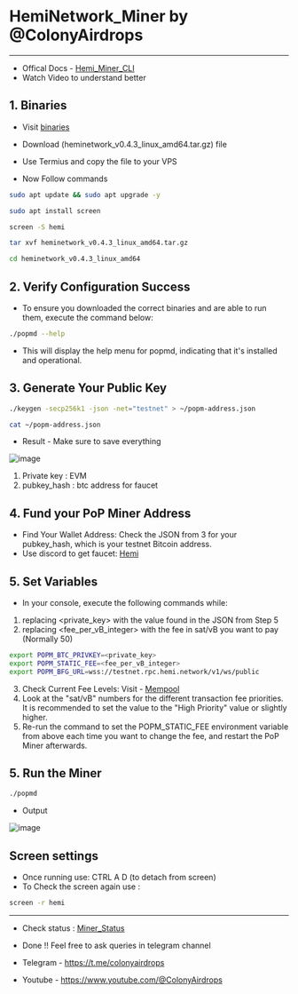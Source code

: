 # HemiNetwork_Miner by @ColonyAirdrops
---
- Offical Docs - [Hemi_Miner_CLI](https://docs.hemi.xyz/how-to-tutorials/tutorials/setup-part-1)
- Watch Video to understand better

## 1. Binaries
- Visit [binaries](https://docs.hemi.xyz/how-to-tutorials/tutorials/setup-part-1)
- Download (heminetwork_v0.4.3_linux_amd64.tar.gz) file
- Use Termius and copy the file to your VPS

- Now Follow commands
```bash
sudo apt update && sudo apt upgrade -y
```
```bash
sudo apt install screen
```
```bash
screen -S hemi
```
```bash
tar xvf heminetwork_v0.4.3_linux_amd64.tar.gz
```
```bash
cd heminetwork_v0.4.3_linux_amd64
```

## 2. Verify Configuration Success
- To ensure you downloaded the correct binaries and are able to run them, execute the command below:
```bash
./popmd --help
```
- This will display the help menu for popmd, indicating that it's installed and operational.

## 3. Generate Your Public Key
```bash
./keygen -secp256k1 -json -net="testnet" > ~/popm-address.json
```
```bash
cat ~/popm-address.json
```
- Result - Make sure to save everything

![image](https://github.com/user-attachments/assets/3138e88f-4553-4d0a-9b96-80538017a3fa)

1. Private key : EVM
2. pubkey_hash : btc address for faucet 

## 4. Fund your PoP Miner Address
- Find Your Wallet Address: Check the JSON from 3 for your pubkey_hash, which is your testnet Bitcoin address.
- Use discord to get faucet: [Hemi](https://discord.com/invite/hemixyz)

## 5. Set Variables
- In your console, execute the following commands while:
1. replacing <private_key> with the value found in the JSON from Step 5
2. replacing <fee_per_vB_integer> with the fee in sat/vB you want to pay (Normally 50)

```bash
export POPM_BTC_PRIVKEY=<private_key>
export POPM_STATIC_FEE=<fee_per_vB_integer>
export POPM_BFG_URL=wss://testnet.rpc.hemi.network/v1/ws/public
```
3. Check Current Fee Levels: Visit - [Mempool](https://mempool.space/testnet)
4. Look at the "sat/vB" numbers for the different transaction fee priorities. It is recommended to set the value to the "High Priority" value or slightly higher.
5. Re-run the command to set the POPM_STATIC_FEE environment variable from above each time you want to change the fee, and restart the PoP Miner afterwards.

## 5. Run the Miner
```bash
./popmd
```
- Output

![image](https://github.com/user-attachments/assets/172902fd-c9c6-4d7d-bc0f-e179ffd92c95)

## Screen settings
- Once running use: CTRL A D (to detach from screen)
- To Check the screen again use :
```bash
screen -r hemi
```

---
- Check status : [Miner_Status](https://testnet.popstats.hemi.network/)

- Done !! Feel free to ask queries in telegram channel
- Telegram - https://t.me/colonyairdrops
- Youtube - https://www.youtube.com/@ColonyAirdrops
